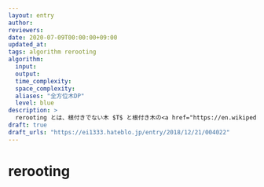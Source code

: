 ```yaml
---
layout: entry
author:
reviewers:
date: 2020-07-09T00:00:00+09:00
updated_at:
tags: algorithm rerooting
algorithm:
  input:
  output:
  time_complexity:
  space_complexity:
  aliases: "全方位木DP"
  level: blue
description: >
  rerooting とは、根付きでない木 $T$ と根付き木の<a href="https://en.wikipedia.org/wiki/Catamorphism#Tree_fold">畳み込み</a> $f$ (いわゆる木 DP) が与えられたとき、それぞれの頂点 $r \in T$ に対しそれを根とした根付き木 $T_r$ に対する畳み込み結果 $f(T_r)$ を $O(N)$ ですべて求めるアルゴリズムである。全方位木 DP とも呼ばれる。
draft: true
draft_urls: "https://ei1333.hateblo.jp/entry/2018/12/21/004022"
---
```


# rerooting
